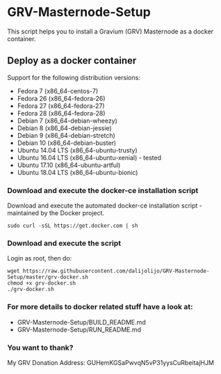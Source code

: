 # GRV-Masternode-Setup
This script helps you to install a Gravium (GRV) Masternode as a docker container.

## Deploy as a docker container

Support for the following distribution versions:
* Fedora 7 (x86_64-centos-7)
* Fedora 26 (x86_64-fedora-26)
* Fedora 27 (x86_64-fedora-27)
* Fedora 28 (x86_64-fedora-28)
* Debian 7 (x86_64-debian-wheezy)
* Debian 8 (x86_64-debian-jessie)
* Debian 9 (x86_64-debian-stretch)
* Debian 10 (x86_64-debian-buster)
* Ubuntu 14.04 LTS (x86_64-ubuntu-trusty)
* Ubuntu 16.04 LTS (x86_64-ubuntu-xenial) - tested
* Ubuntu 17.10 (x86_64-ubuntu-artful)
* Ubuntu 18.04 LTS (x86_64-ubuntu-bionic)

### Download and execute the docker-ce installation script

Download and execute the automated docker-ce installation script - maintained by the Docker project.

```
sudo curl -sSL https://get.docker.com | sh
```

### Download and execute the script
Login as root, then do:

```
wget https://raw.githubusercontent.com/dalijolijo/GRV-Masternode-Setup/master/grv-docker.sh
chmod +x grv-docker.sh
./grv-docker.sh
```

### For more details to docker related stuff have a look at:
* GRV-Masternode-Setup/BUILD_README.md
* GRV-Masternode-Setup/RUN_README.md

### You want to thank?
My GRV Donation Address: GUHemKGSaPwvqN5vP31yysCuRbeitajHJM
